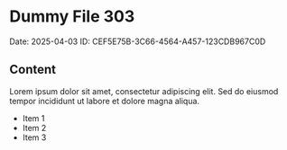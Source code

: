 # Dummy File 303

Date: 2025-04-03
ID: CEF5E75B-3C66-4564-A457-123CDB967C0D

## Content

Lorem ipsum dolor sit amet, consectetur adipiscing elit.
Sed do eiusmod tempor incididunt ut labore et dolore magna aliqua.

* Item 1
* Item 2
* Item 3
